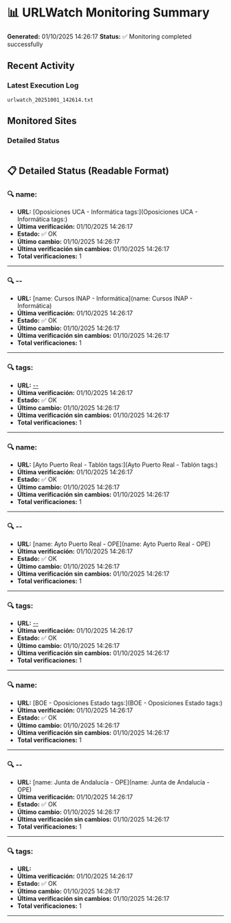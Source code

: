 # 📊 URLWatch Monitoring Summary

**Generated:** 01/10/2025 14:26:17
**Status:** ✅ Monitoring completed successfully

## Recent Activity

### Latest Execution Log
`urlwatch_20251001_142614.txt`

## Monitored Sites

### Detailed Status
```
```

## 📋 Detailed Status (Readable Format)

### 🔍 name:

- **URL:** [Oposiciones UCA - Informática	tags:](Oposiciones UCA - Informática	tags:)
- **Última verificación:** 01/10/2025 14:26:17
- **Estado:** ✅ OK
- **Último cambio:** 01/10/2025 14:26:17
- **Última verificación sin cambios:** 01/10/2025 14:26:17
- **Total verificaciones:** 1

---

### 🔍 --

- **URL:** [name: Cursos INAP - Informática](name: Cursos INAP - Informática)
- **Última verificación:** 01/10/2025 14:26:17
- **Estado:** ✅ OK
- **Último cambio:** 01/10/2025 14:26:17
- **Última verificación sin cambios:** 01/10/2025 14:26:17
- **Total verificaciones:** 1

---

### 🔍 tags:

- **URL:** [--](--)
- **Última verificación:** 01/10/2025 14:26:17
- **Estado:** ✅ OK
- **Último cambio:** 01/10/2025 14:26:17
- **Última verificación sin cambios:** 01/10/2025 14:26:17
- **Total verificaciones:** 1

---

### 🔍 name:

- **URL:** [Ayto Puerto Real - Tablón	tags:](Ayto Puerto Real - Tablón	tags:)
- **Última verificación:** 01/10/2025 14:26:17
- **Estado:** ✅ OK
- **Último cambio:** 01/10/2025 14:26:17
- **Última verificación sin cambios:** 01/10/2025 14:26:17
- **Total verificaciones:** 1

---

### 🔍 --

- **URL:** [name: Ayto Puerto Real - OPE](name: Ayto Puerto Real - OPE)
- **Última verificación:** 01/10/2025 14:26:17
- **Estado:** ✅ OK
- **Último cambio:** 01/10/2025 14:26:17
- **Última verificación sin cambios:** 01/10/2025 14:26:17
- **Total verificaciones:** 1

---

### 🔍 tags:

- **URL:** [--](--)
- **Última verificación:** 01/10/2025 14:26:17
- **Estado:** ✅ OK
- **Último cambio:** 01/10/2025 14:26:17
- **Última verificación sin cambios:** 01/10/2025 14:26:17
- **Total verificaciones:** 1

---

### 🔍 name:

- **URL:** [BOE - Oposiciones Estado	tags:](BOE - Oposiciones Estado	tags:)
- **Última verificación:** 01/10/2025 14:26:17
- **Estado:** ✅ OK
- **Último cambio:** 01/10/2025 14:26:17
- **Última verificación sin cambios:** 01/10/2025 14:26:17
- **Total verificaciones:** 1

---

### 🔍 --

- **URL:** [name: Junta de Andalucía - OPE](name: Junta de Andalucía - OPE)
- **Última verificación:** 01/10/2025 14:26:17
- **Estado:** ✅ OK
- **Último cambio:** 01/10/2025 14:26:17
- **Última verificación sin cambios:** 01/10/2025 14:26:17
- **Total verificaciones:** 1

---

### 🔍 tags:

- **URL:** []()
- **Última verificación:** 01/10/2025 14:26:17
- **Estado:** ✅ OK
- **Último cambio:** 01/10/2025 14:26:17
- **Última verificación sin cambios:** 01/10/2025 14:26:17
- **Total verificaciones:** 1

---

